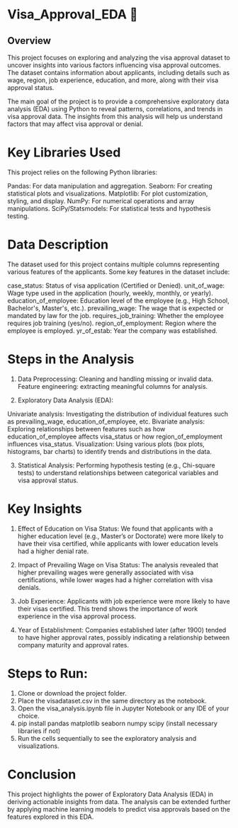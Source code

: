 # Visa_Approval_EDA 🛫

## Overview
This project focuses on exploring and analyzing the visa approval dataset to uncover insights into various factors influencing visa approval outcomes. The dataset contains information about applicants, including details such as wage, region, job experience, education, and more, along with their visa approval status.

The main goal of the project is to provide a comprehensive exploratory data analysis (EDA) using Python to reveal patterns, correlations, and trends in visa approval data. The insights from this analysis will help us understand factors that may affect visa approval or denial.


# Key Libraries Used
This project relies on the following Python libraries:

Pandas: For data manipulation and aggregation.
Seaborn: For creating statistical plots and visualizations.
Matplotlib: For plot customization, styling, and display.
NumPy: For numerical operations and array manipulations.
SciPy/Statsmodels: For statistical tests and hypothesis testing.

# Data Description
The dataset used for this project contains multiple columns representing various features of the applicants. Some key features in the dataset include:

case_status: Status of visa application (Certified or Denied).
unit_of_wage: Wage type used in the application (hourly, weekly, monthly, or yearly).
education_of_employee: Education level of the employee (e.g., High School, Bachelor's, Master's, etc.).
prevailing_wage: The wage that is expected or mandated by law for the job.
requires_job_training: Whether the employee requires job training (yes/no).
region_of_employment: Region where the employee is employed.
yr_of_estab: Year the company was established.


# Steps in the Analysis

1. Data Preprocessing:
Cleaning and handling missing or invalid data.
Feature engineering: extracting meaningful columns for analysis.

2. Exploratory Data Analysis (EDA):

Univariate analysis: Investigating the distribution of individual features such as prevailing_wage, education_of_employee, etc.
Bivariate analysis: Exploring relationships between features such as how education_of_employee affects visa_status or how region_of_employment influences visa_status.
Visualization: Using various plots (box plots, histograms, bar charts) to identify trends and distributions in the data.

3. Statistical Analysis:
Performing hypothesis testing (e.g., Chi-square tests) to understand relationships between categorical variables and visa approval status.

# Key Insights
1. Effect of Education on Visa Status: We found that applicants with a higher education level (e.g., Master’s or Doctorate) were more likely to have their visa certified, while applicants with lower education levels had a higher denial rate.

2. Impact of Prevailing Wage on Visa Status: The analysis revealed that higher prevailing wages were generally associated with visa certifications, while lower wages had a higher correlation with visa denials.

3. Job Experience: Applicants with job experience were more likely to have their visas certified. This trend shows the importance of work experience in the visa approval process.

4. Year of Establishment: Companies established later (after 1900) tended to have higher approval rates, possibly indicating a relationship between company maturity and approval rates.

# Steps to Run:
1. Clone or download the project folder.
2. Place the visadataset.csv in the same directory as the notebook.
3. Open the visa_analysis.ipynb file in Jupyter Notebook or any IDE of your choice.
4. pip install pandas matplotlib seaborn numpy scipy (install necessary libraries if not)
5. Run the cells sequentially to see the exploratory analysis and visualizations.

# Conclusion
This project highlights the power of Exploratory Data Analysis (EDA) in deriving actionable insights from data. The analysis can be extended further by applying machine learning models to predict visa approvals based on the features explored in this EDA.

